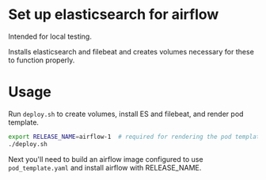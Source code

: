 # Set up elasticsearch for airflow

Intended for local testing.

Installs elasticsearch and filebeat and creates volumes necessary for these to function properly.

# Usage

Run `deploy.sh` to create volumes, install ES and filebeat, and render pod template.

```bash
export RELEASE_NAME=airflow-1  # required for rendering the pod template
./deploy.sh
```

Next you'll need to build an airflow image configured to use `pod_template.yaml` and install airflow with RELEASE_NAME.


